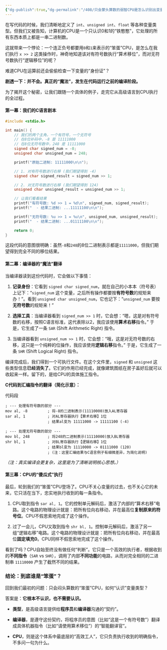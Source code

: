 ```yaml
---
{"dg-publish":true,"dg-permalink":"/408/只会蒙头算数的弱智CPU是怎么识别出变量类型的呢🤔","permalink":"/408/只会蒙头算数的弱智CPU是怎么识别出变量类型的呢🤔/","dgShowBacklinks":true,"dgShowLocalGraph":true,"dgShowInlineTitle":true}
---
```


在写代码的时候，我们清晰地定义了 `int`、`unsigned int`、`float` 等各种变量类型。但我们又被告知，计算机的CPU是一个只认识0和1的“铁憨憨”，它处理的所有东西本质上都是一串二进制数。

这就带来一个悖论：一个连正负号都要用`0`和`1`来表示的“笨蛋”CPU，是怎么在我们执行 `x >> 2` 这类操作时，神奇地知道该对有符号数执行“算术移位”，而对无符号数执行“逻辑移位”的呢？

难道CPU在运算前还会偷偷检查一下变量的“身份证”？

**剧透一下：并不会。真正的“魔法”，发生在代码运行之前的编译阶段。**

为了揭开这个秘密，让我们跟随一个具体的例子，走完它从高级语言到CPU执行的全过程。

#### **第一幕：我们的C语言剧本**

```c
#include <stdio.h>

int main() {
    // 我们的两个主角，一个有符号，一个无符号
    // 在8位补码中，-8 是 11111000
    // 在8位无符号数中，248 是 11111000
    signed char signed_num = -8;
    unsigned char unsigned_num = 248;

    printf("原始二进制: 11111000\n\n");

    // 1. 对有符号数进行右移 (我们期望得到 -4)
    signed char signed_result = signed_num >> 1;

    // 2. 对无符号数进行右移 (我们期望得到 124)
    unsigned char unsigned_result = unsigned_num >> 1;

    // 让我们看看结果
    printf("有符号数: %d >> 1 = %d\n", signed_num, signed_result);
    printf("  - 结果二进制: ...11111100\n\n");

    printf("无符号数: %u >> 1 = %u\n", unsigned_num, unsigned_result);
    printf("  - 结果二进制: ...01111100\n\n");

    return 0;
}
```

这段代码的意图很明确：虽然`-8`和`248`的8位二进制表示都是`11111000`，但我们期望得到完全不同的移位结果。

#### **第二幕：编译器的“魔法”翻译**

当编译器读到这份代码时，它会做以下事情：

1. **记录身份**：它看到 `signed char signed_num`，就在自己的小本本（符号表）上记下：“`signed_num` 这个变量，之后所有操作都要按**有符号数**的规矩来办！”。看到 `unsigned char unsigned_num`，它也记下：“`unsigned_num` 要按**无符号数**的规矩来！”
    
2. **选择工具**：当编译器看到 `signed_num >> 1` 时，它会想：“嗯，这是对有符号数的右移，按照C语言标准，这代表除以2，我应该使用**算术右移**指令。” 于是，它生成了一条 `SAR` (Shift Arithmetic Right) 指令。
    
3. 当编译器看到 `unsigned_num >> 1` 时，它会想：“哦，这是对无符号数的右移，这只是一个纯粹的位操作，我应该使用**逻辑右移**指令。” 于是，它生成了一条 `SHR` (Shift Logical Right) 指令。
    

编译完成后，我们得到一个可执行文件。在这个文件里，`signed` 和 `unsigned` 这些类型信息**已经消失了**。它们的作用已经完成，就像建筑图纸在房子盖好后就可以收起来一样。留下的，是给CPU的具体施工指令。

**C代码到汇编指令的翻译（简化示意）：**

代码段

```
; --- 处理有符号数的部分 ---
mov al, -8         ; 将-8的二进制表示(11110000)放入AL寄存器
sar al, 1          ; 对AL寄存器执行【算术右移】1位
                   ; 结果al变为 11111000 -> 11111100 (-4)

; --- 处理无符号数的部分 ---
mov bl, 248        ; 将248的二进制表示(11110000)放入BL寄存器
shr bl, 1          ; 对BL寄存器执行【逻辑右移】1位
                   ; 结果bl变为 11110000 -> 01111000 (120)  
                   ; (注：这里汇编结果与C语言例子有细微差异，为简化说明)
```

_（注：真实编译会更复杂，这里是为了清晰说明核心思想。）_

#### **第三幕：CPU的“傻瓜式”执行**

最后，轮到我们的“笨蛋”CPU登场了。CPU不关心变量的过去，也不关心它的未来，它只活在当下，忠实地执行收到的每一条指令。

1. CPU取到指令 `sar al, 1`。它的控制单元解码后，激活了内部的“算术右移”电路。这个电路的物理设计就是：把所有位向右移动，并在最高位**复制原来的符号位**。CPU不假思索地完成了这个操作。
    
2. 过了一会儿，CPU又取到指令 `shr bl, 1`。控制单元解码后，激活了另一组“逻辑右移”电路。这个电路的物理设计就是：把所有位向右移动，并在最高位**固定填充0**。CPU同样不假思索地完成了这个操作。
    

看到了吗？CPU自始至终没有做任何“判断”。它只是一个高效的执行者，根据收到的**不同指令**（`SAR` vs `SHR`），调用了内部**不同功能**的电路，从而对完全相同的二进制串 `11110000` 产生了截然不同的结果。

### **结论：到底谁是“笨蛋”？**

回到我们最初的问题：只会闷头算数的“笨蛋”CPU，如何“认识”变量类型？

答案是：**它根本不认识，也不需要认识。**

- **类型**，是高级语言提供给**程序员**和**编译器**沟通的“契约”。
    
- **编译器**，是遵守这份契约，将程序员的意图（比如“这是一个有符号数”）翻译成具体机器指令（比如“请使用算术移位”）的“智能翻译官”。
    
- **CPU**，则是这个体系中最底层的“高效工人”，它只负责执行收到的明确指令，不多问一句为什么。
    
